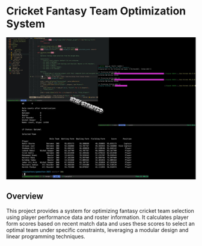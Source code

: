 # Cricket Fantasy Team Optimization System

![Script Preview](script.jpeg)

## Overview

This project provides a system for optimizing fantasy cricket team selection using player performance data and roster information. It calculates player form scores based on recent match data and uses these scores to select an optimal team under specific constraints, leveraging a modular design and linear programming techniques.
